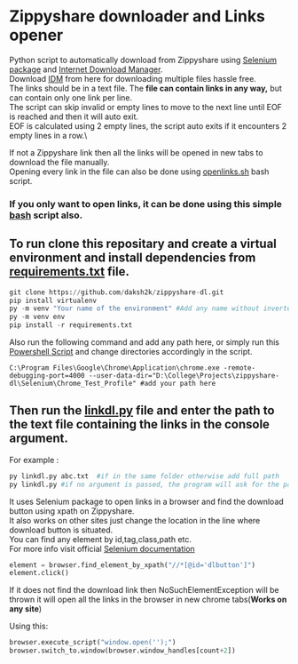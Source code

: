 # Zippyshare downloader and Links opener
Python script to automatically download from Zippyshare using [Selenium package](https://www.selenium.dev/) and [Internet Download Manager](https://www.internetdownloadmanager.com/).\
Download [IDM](https://www.internetdownloadmanager.com/download.html) from here for downloading multiple files hassle free.\
The links should be in a text file. The **file can contain links in any way,** but can contain only one link per line.\
The script can skip invalid or empty lines to move to the next line until EOF is reached and then it will auto exit.\
EOF is calculated using 2 empty lines, the script auto exits if it encounters 2 empty lines in a row.\


If not a Zippyshare link then all the links will be opened in new tabs to download the file manually.\
Opening every link in the file can also be done using [openlinks.sh](./openlinks.sh) bash script.
### If you only want to open links, it can be done using this simple [bash](./openlinks.sh) script also.


## To run clone this repositary and create a virtual environment and install dependencies from [requirements.txt](./requirements.txt) file.
```python
git clone https://github.com/daksh2k/zippyshare-dl.git
pip install virtualenv
py -m venv "Your name of the environment" #Add any name without inverted commas
py -m venv env
pip install -r requirements.txt
```
Also run the following command and add any path here, or simply run this [Powershell Script](./Execute_linkdl.ps1) and change directories accordingly in the script.
```
C:\Program Files\Google\Chrome\Application\chrome.exe -remote-debugging-port=4000 --user-data-dir="D:\College\Projects\zippyshare-dl\Selenium\Chrome_Test_Profile" #add your path here
```

## Then run the [linkdl.py](./linkdl.py) file and enter the path to the text file containing the links in the console argument.
For example :
```python
py linkdl.py abc.txt  #if in the same folder otherwise add full path
py linkdl.py #if no argument is passed, the program will ask for the path
```
It uses Selenium package to open links in a browser and find the download button using xpath on Zippyshare.\
It also works on other sites just change the location in the line where download button is situated.\
You can find any element by id,tag,class,path etc.\
For more info visit official [Selenium documentation](https://selenium-python.readthedocs.io/locating-elements.html)

```python
element = browser.find_element_by_xpath("//*[@id='dlbutton']")
element.click()
```
If it does not find the download link then NoSuchElementException will be thrown it will open all the links in the browser in new chrome tabs(**Works on any site**)


Using this:
```python
browser.execute_script("window.open('');")
browser.switch_to.window(browser.window_handles[count+2])
```


